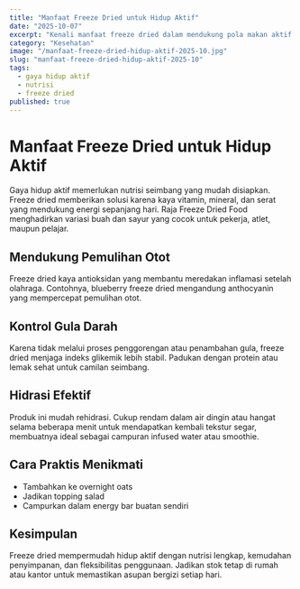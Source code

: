 ```yaml
---
title: "Manfaat Freeze Dried untuk Hidup Aktif"
date: "2025-10-07"
excerpt: "Kenali manfaat freeze dried dalam mendukung pola makan aktif: dari pemulihan otot, kontrol gula darah, hingga hidrasi efektif."
category: "Kesehatan"
image: "/manfaat-freeze-dried-hidup-aktif-2025-10.jpg"
slug: "manfaat-freeze-dried-hidup-aktif-2025-10"
tags:
  - gaya hidup aktif
  - nutrisi
  - freeze dried
published: true
---
```


# Manfaat Freeze Dried untuk Hidup Aktif

Gaya hidup aktif memerlukan nutrisi seimbang yang mudah disiapkan. Freeze dried memberikan solusi karena kaya vitamin, mineral, dan serat yang mendukung energi sepanjang hari. Raja Freeze Dried Food menghadirkan variasi buah dan sayur yang cocok untuk pekerja, atlet, maupun pelajar.

## Mendukung Pemulihan Otot

Freeze dried kaya antioksidan yang membantu meredakan inflamasi setelah olahraga. Contohnya, blueberry freeze dried mengandung anthocyanin yang mempercepat pemulihan otot.

## Kontrol Gula Darah

Karena tidak melalui proses penggorengan atau penambahan gula, freeze dried menjaga indeks glikemik lebih stabil. Padukan dengan protein atau lemak sehat untuk camilan seimbang.

## Hidrasi Efektif

Produk ini mudah rehidrasi. Cukup rendam dalam air dingin atau hangat selama beberapa menit untuk mendapatkan kembali tekstur segar, membuatnya ideal sebagai campuran infused water atau smoothie.

## Cara Praktis Menikmati

- Tambahkan ke overnight oats
- Jadikan topping salad
- Campurkan dalam energy bar buatan sendiri

## Kesimpulan

Freeze dried mempermudah hidup aktif dengan nutrisi lengkap, kemudahan penyimpanan, dan fleksibilitas penggunaan. Jadikan stok tetap di rumah atau kantor untuk memastikan asupan bergizi setiap hari.
